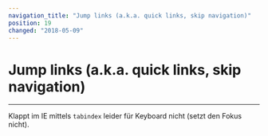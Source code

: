 ```yaml
---
navigation_title: "Jump links (a.k.a. quick links, skip navigation)"
position: 19
changed: "2018-05-09"
---
```


# Jump links (a.k.a. quick links, skip navigation)

****

Klappt im IE mittels `tabindex` leider für Keyboard nicht (setzt den Fokus nicht).